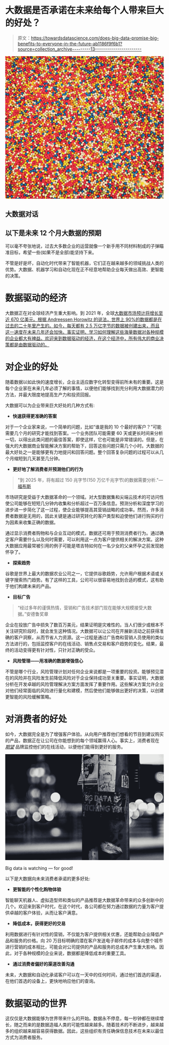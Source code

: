 # 大数据是否承诺在未来给每个人带来巨大的好处？

> 原文：<https://towardsdatascience.com/does-big-data-promise-big-benefits-to-everyone-in-the-future-ab1186f9f6b1?source=collection_archive---------13----------------------->

![](img/b3fa64868c0bcac9649454f4b9958b6d.png)

## 大数据对话

## 以下是未来 12 个月大数据的预期

可以毫不夸张地说，过去大多数企业的运营就像一个新手用不同材料制成的子弹瞄准目标，希望一些(如果不是全部)能坚持下来。

不管是好是坏，自动化时代带来了智能机器，它们正在越来越多的领域挑战人类的优势。大数据、机器学习和自动化现在正不经意地帮助企业每天做出高效、更智能的决策。

# 数据驱动的经济

大数据正在对全球经济产生重大影响。到 2021 年，全球[大数据市场预计将增长至近 670 亿美元。根据 Andreessen Horowitz 的说法，](https://www.marketsandmarkets.com/PressReleases/big-data.asp)[世界上 90%的数据都是在过去的二十年里产生的。如今，每天都有 2.5 万亿字节的数据被创建出来，而且这一速度在未来几年还会加快。事实证明，学习如何理解这些海量数据对各种规模的企业都大有裨益。欢迎来到数据驱动的经济，在这个经济中，所有伟大的商业决策都是由数据驱动的。](https://www.raconteur.net/technology/living-in-a-data-economy)

# 对企业的好处

随着数据以如此快的速度增长，企业主适应数字化转型变得前所未有的重要。这是每个企业家在未来几年必须了解的事情，以便他们能够找到充分利用大数据潜力的方法，并最大限度地提高生产力和投资回报。

大数据可以为企业带来巨大好处的几种方式有:

*   **快速获得更准确的答案**

对于一个企业家来说，一个简单的问题，比如“谁是我的 10 个最好的客户？”可能需要几个月的研究才能找到答案。一个业务团队可能需要 60 天或更长时间来分析一切，以得出此类问题的最佳答案，即使这样，它也可能是非常错误的。但是，在强大的大数据商业智能解决方案的帮助下，回答这些问题只需几个小时。大数据的最大好处之一是能够更有力地提问和回答问题。整个回答复杂问题的过程可以从几个月缩短到几天甚至几分钟。

*   **更好地了解消费者并预测他们的行为**

> "到 2025 年，将有超过 150 兆字节(150 万亿千兆字节)的数据需要分析."— [福布斯](https://www.forbes.com/sites/rkulkarni/2019/02/07/big-data-goes-big/#6a5f197020d7)

市场研究是受益于大数据革命的一个领域。对大型数据集和尖端云技术的可访问性使公司能够在短短几分钟内收集和分析超过一百万条信息。预测分析和深度学习的进步进一步简化了这一过程，使企业能够提高其营销战略的成功率。然而，许多消费者数据是无用的，因此关键是通过研究转化的客户类型和迫使他们进行购买的行为因素来收集正确的数据。

通过显示消费者购物和与企业互动的模式，数据还可用于预测消费者行为。通过确定客户需要什么以及何时需要，可以利用这一点为客户提供相关的解决方案。这种大数据应用最常被引用的例子可能是塔吉特如何在一名少女的父亲怀孕之前发现她怀孕了。

*   **探索趋势**

谷歌是世界上最大的数据农业公司之一，它提供谷歌趋势，允许用户根据术语或关键字搜索热门趋势。有了这样的工具，公司可以很容易地找到合适的模式，这有助于他们构建未来的产品。

*   **目标广告**

> “经过多年的谨慎热情，营销和广告技术部门现在能够大规模接受大数据。”安德鲁奖章

企业在投放广告中损失了数百万美元，结果证明是灾难性的。当人们很少或根本不关注研究阶段时，就会发生这种情况。大数据可以让公司在开展新活动之前获得准确的客户洞察，从而节省人力资源。这一过程是通过广告商和营销人员使用的类似方法进行的，包括监控客户的在线活动、销售点交易和客户趋势的变化。结果，最终的活动变得更有针对性，只针对正确的受众。

*   **风险管理——用准确的数据增强信心**

不管是哪个行业，风险管理计划对任何企业来说都是一项重要的投资。能够预见潜在的风险并在风险发生前降低风险对于企业保持成功至关重要。事实证明，大数据分析在开发卓越的风险管理解决方案方面发挥了重要作用。这些解决方案允许企业对他们经常面临的风险进行量化和建模，然后使他们能够做出更好的决策，以创建更智能的风险缓解策略。

# 对消费者的好处

如今，大数据完全是为了增强客户体验。从向用户推荐他们想看的节目到建议购买的产品，数据正在让公司在你能想到的每个领域赢得人心。事实上，消费者现在 [*期望*](https://medium.com/@atif_9386/reinventing-personalization-for-customer-experience-235d8c75aa38) 品牌监控他们的在线活动，以便他们能得到更好的服务。

![](img/9903c3f6554d5914dc732dde891a9776.png)

Big data is watching — for good!

以下是大数据向未来消费者承诺的更多好处:

*   **更智能的个性化购物体验**

智能聊天机器人、虚拟造型师和类似的产品推荐是大数据革命带来的众多创新中的几个。欢迎来到客户时代，在这个时代，各公司都在努力通过数据的力量为客户提供卓越的客户体验，从而让客户满意。

*   **降低成本，获得更好的交易**

利用数据进行有针对性的营销，不仅能为客户提供相关优惠，还能帮助企业降低产品和服务的价格。向 20 万目标明确的潜在客户发送电子邮件的成本与向整个城市进行营销的成本相比，可能会对公司提供的产品和服务的总成本产生重大影响。因此，对于各种规模的企业来说，数据都是降低成本的重要工具。

*   **通过消费者偏好的渠道改善沟通**

未来，大数据和自动化承诺客户可以在一天中的任何时间，通过他们首选的渠道，在他们首选的设备上，更快地响应他们的查询。

# 数据驱动的世界

这仅仅是大数据能够为世界带来什么的开始。数据永不停息，每一秒钟都在继续增长，随之而来的是数据造福人类的可能性越来越多。随着技术的不断进步，越来越多的组织越来越容易获得数据。因此，这些组织有责任确保信息技术在未来以最佳方式为消费者服务。